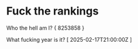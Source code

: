 # Fuck the rankings

Who the hell am I?
{ 8253858 }

What fucking year is it?
[ 2025-02-17T21:00:00Z ]

